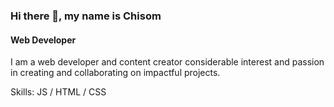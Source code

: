 ### Hi there 👋, my name is Chisom
#### Web Developer
I am a web developer and content creator considerable interest and passion in creating and collaborating on impactful projects.

Skills: JS / HTML / CSS





